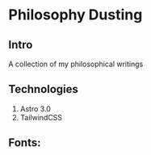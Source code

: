 # Philosophy Dusting

## Intro

A collection of my philosophical writings

## Technologies

1. Astro 3.0
2. TailwindCSS

## Fonts:

<!-- <link rel="preconnect" href="https://fonts.googleapis.com">
<link rel="preconnect" href="https://fonts.gstatic.com" crossorigin>
<link href="https://fonts.googleapis.com/css2?family=Lato:wght@400;700&display=swap" rel="stylesheet"> -->
